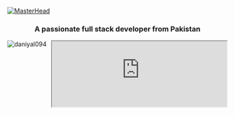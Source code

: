 [![MasterHead](https://i.ibb.co/6gJmZwx/Developer.png)](https://github.com/warisahmed1293)
<h3 align="center">A passionate full stack developer from Pakistan</h3>
<iframe align='right' width='400px' src="https://embed.lottiefiles.com/animation/72856"></iframe>
<p align="left"> <img src="https://komarev.com/ghpvc/?username=daniyal094&label=Profile%20views&color=0e75b6&style=flat" alt="daniyal094" /> </p>
